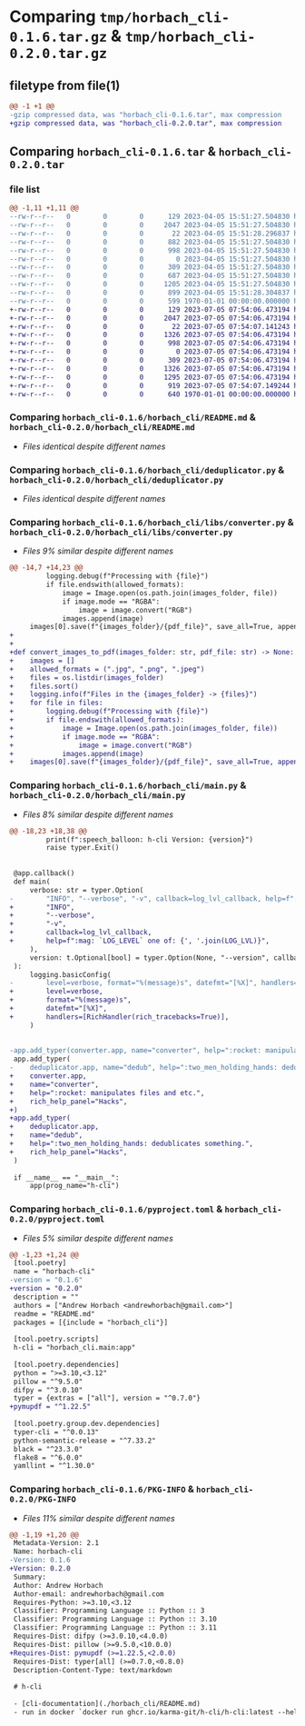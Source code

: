 # Comparing `tmp/horbach_cli-0.1.6.tar.gz` & `tmp/horbach_cli-0.2.0.tar.gz`

## filetype from file(1)

```diff
@@ -1 +1 @@
-gzip compressed data, was "horbach_cli-0.1.6.tar", max compression
+gzip compressed data, was "horbach_cli-0.2.0.tar", max compression
```

## Comparing `horbach_cli-0.1.6.tar` & `horbach_cli-0.2.0.tar`

### file list

```diff
@@ -1,11 +1,11 @@
--rw-r--r--   0        0        0      129 2023-04-05 15:51:27.504830 horbach_cli-0.1.6/README.md
--rw-r--r--   0        0        0     2047 2023-04-05 15:51:27.504830 horbach_cli-0.1.6/horbach_cli/README.md
--rw-r--r--   0        0        0       22 2023-04-05 15:51:28.296837 horbach_cli-0.1.6/horbach_cli/__init__.py
--rw-r--r--   0        0        0      882 2023-04-05 15:51:27.504830 horbach_cli-0.1.6/horbach_cli/converter.py
--rw-r--r--   0        0        0      998 2023-04-05 15:51:27.504830 horbach_cli-0.1.6/horbach_cli/deduplicator.py
--rw-r--r--   0        0        0        0 2023-04-05 15:51:27.504830 horbach_cli-0.1.6/horbach_cli/libs/__init__.py
--rw-r--r--   0        0        0      309 2023-04-05 15:51:27.504830 horbach_cli-0.1.6/horbach_cli/libs/common.py
--rw-r--r--   0        0        0      687 2023-04-05 15:51:27.504830 horbach_cli-0.1.6/horbach_cli/libs/converter.py
--rw-r--r--   0        0        0     1205 2023-04-05 15:51:27.504830 horbach_cli-0.1.6/horbach_cli/main.py
--rw-r--r--   0        0        0      899 2023-04-05 15:51:28.304837 horbach_cli-0.1.6/pyproject.toml
--rw-r--r--   0        0        0      599 1970-01-01 00:00:00.000000 horbach_cli-0.1.6/PKG-INFO
+-rw-r--r--   0        0        0      129 2023-07-05 07:54:06.473194 horbach_cli-0.2.0/README.md
+-rw-r--r--   0        0        0     2047 2023-07-05 07:54:06.473194 horbach_cli-0.2.0/horbach_cli/README.md
+-rw-r--r--   0        0        0       22 2023-07-05 07:54:07.141243 horbach_cli-0.2.0/horbach_cli/__init__.py
+-rw-r--r--   0        0        0     1326 2023-07-05 07:54:06.473194 horbach_cli-0.2.0/horbach_cli/converter.py
+-rw-r--r--   0        0        0      998 2023-07-05 07:54:06.473194 horbach_cli-0.2.0/horbach_cli/deduplicator.py
+-rw-r--r--   0        0        0        0 2023-07-05 07:54:06.473194 horbach_cli-0.2.0/horbach_cli/libs/__init__.py
+-rw-r--r--   0        0        0      309 2023-07-05 07:54:06.473194 horbach_cli-0.2.0/horbach_cli/libs/common.py
+-rw-r--r--   0        0        0     1326 2023-07-05 07:54:06.473194 horbach_cli-0.2.0/horbach_cli/libs/converter.py
+-rw-r--r--   0        0        0     1295 2023-07-05 07:54:06.473194 horbach_cli-0.2.0/horbach_cli/main.py
+-rw-r--r--   0        0        0      919 2023-07-05 07:54:07.149244 horbach_cli-0.2.0/pyproject.toml
+-rw-r--r--   0        0        0      640 1970-01-01 00:00:00.000000 horbach_cli-0.2.0/PKG-INFO
```

### Comparing `horbach_cli-0.1.6/horbach_cli/README.md` & `horbach_cli-0.2.0/horbach_cli/README.md`

 * *Files identical despite different names*

### Comparing `horbach_cli-0.1.6/horbach_cli/deduplicator.py` & `horbach_cli-0.2.0/horbach_cli/deduplicator.py`

 * *Files identical despite different names*

### Comparing `horbach_cli-0.1.6/horbach_cli/libs/converter.py` & `horbach_cli-0.2.0/horbach_cli/libs/converter.py`

 * *Files 9% similar despite different names*

```diff
@@ -14,7 +14,23 @@
         logging.debug(f"Processing with {file}")
         if file.endswith(allowed_formats):
             image = Image.open(os.path.join(images_folder, file))
             if image.mode == "RGBA":
                 image = image.convert("RGB")
             images.append(image)
     images[0].save(f"{images_folder}/{pdf_file}", save_all=True, append_images=images[1:])
+
+
+def convert_images_to_pdf(images_folder: str, pdf_file: str) -> None:
+    images = []
+    allowed_formats = (".jpg", ".png", ".jpeg")
+    files = os.listdir(images_folder)
+    files.sort()
+    logging.info(f"Files in the {images_folder} -> {files}")
+    for file in files:
+        logging.debug(f"Processing with {file}")
+        if file.endswith(allowed_formats):
+            image = Image.open(os.path.join(images_folder, file))
+            if image.mode == "RGBA":
+                image = image.convert("RGB")
+            images.append(image)
+    images[0].save(f"{images_folder}/{pdf_file}", save_all=True, append_images=images[1:])
```

### Comparing `horbach_cli-0.1.6/horbach_cli/main.py` & `horbach_cli-0.2.0/horbach_cli/main.py`

 * *Files 8% similar despite different names*

```diff
@@ -18,23 +18,38 @@
         print(f":speech_balloon: h-cli Version: {version}")
         raise typer.Exit()
 
 
 @app.callback()
 def main(
     verbose: str = typer.Option(
-        "INFO", "--verbose", "-v", callback=log_lvl_callback, help=f":mag: `LOG_LEVEL` one of: {', '.join(LOG_LVL)}"
+        "INFO",
+        "--verbose",
+        "-v",
+        callback=log_lvl_callback,
+        help=f":mag: `LOG_LEVEL` one of: {', '.join(LOG_LVL)}",
     ),
     version: t.Optional[bool] = typer.Option(None, "--version", callback=version_callback, is_eager=True),
 ):
     logging.basicConfig(
-        level=verbose, format="%(message)s", datefmt="[%X]", handlers=[RichHandler(rich_tracebacks=True)]
+        level=verbose,
+        format="%(message)s",
+        datefmt="[%X]",
+        handlers=[RichHandler(rich_tracebacks=True)],
     )
 
 
-app.add_typer(converter.app, name="converter", help=":rocket: manipulates files and etc.", rich_help_panel="Hacks")
 app.add_typer(
-    deduplicator.app, name="dedub", help=":two_men_holding_hands: dedublicates something.", rich_help_panel="Hacks"
+    converter.app,
+    name="converter",
+    help=":rocket: manipulates files and etc.",
+    rich_help_panel="Hacks",
+)
+app.add_typer(
+    deduplicator.app,
+    name="dedub",
+    help=":two_men_holding_hands: dedublicates something.",
+    rich_help_panel="Hacks",
 )
 
 if __name__ == "__main__":
     app(prog_name="h-cli")
```

### Comparing `horbach_cli-0.1.6/pyproject.toml` & `horbach_cli-0.2.0/pyproject.toml`

 * *Files 5% similar despite different names*

```diff
@@ -1,23 +1,24 @@
 [tool.poetry]
 name = "horbach-cli"
-version = "0.1.6"
+version = "0.2.0"
 description = ""
 authors = ["Andrew Horbach <andrewhorbach@gmail.com>"]
 readme = "README.md"
 packages = [{include = "horbach_cli"}]
 
 [tool.poetry.scripts]
 h-cli = "horbach_cli.main:app"
 
 [tool.poetry.dependencies]
 python = ">=3.10,<3.12"
 pillow = "^9.5.0"
 difpy = "^3.0.10"
 typer = {extras = ["all"], version = "^0.7.0"}
+pymupdf = "^1.22.5"
 
 [tool.poetry.group.dev.dependencies]
 typer-cli = "^0.0.13"
 python-semantic-release = "^7.33.2"
 black = "^23.3.0"
 flake8 = "^6.0.0"
 yamllint = "^1.30.0"
```

### Comparing `horbach_cli-0.1.6/PKG-INFO` & `horbach_cli-0.2.0/PKG-INFO`

 * *Files 11% similar despite different names*

```diff
@@ -1,19 +1,20 @@
 Metadata-Version: 2.1
 Name: horbach-cli
-Version: 0.1.6
+Version: 0.2.0
 Summary: 
 Author: Andrew Horbach
 Author-email: andrewhorbach@gmail.com
 Requires-Python: >=3.10,<3.12
 Classifier: Programming Language :: Python :: 3
 Classifier: Programming Language :: Python :: 3.10
 Classifier: Programming Language :: Python :: 3.11
 Requires-Dist: difpy (>=3.0.10,<4.0.0)
 Requires-Dist: pillow (>=9.5.0,<10.0.0)
+Requires-Dist: pymupdf (>=1.22.5,<2.0.0)
 Requires-Dist: typer[all] (>=0.7.0,<0.8.0)
 Description-Content-Type: text/markdown
 
 # h-cli
 
 - [cli-documentation](./horbach_cli/README.md)
 - run in docker `docker run ghcr.io/karma-git/h-cli/h-cli:latest --help`
```

